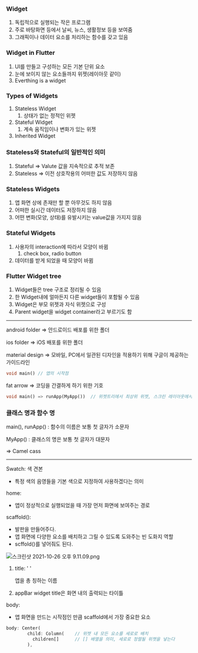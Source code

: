 ### Widget

1. 독립적으로 실행되는 작은 프로그램
2. 주로 바탕화면 등에서 날씨, 뉴스, 생활정보 등을 보여줌
3. 그래픽이나 데이터 요소를 처리하는 함수를 갖고 있음

### Widget in Flutter

1. UI를 만들고 구성하는 모든 기본 단위 요소
2. 눈에 보이지 않는 요소들까지 위젯(레이아웃 같이)
3. Everthing is a widget

### Types of Widgets

1. Stateless Widget
    1. 상태가 없는 정적인 위젯
2. Stateful Widget
    1. 계속 움직임이나 변화가 있는 위젯
3. Inherited Widget

### Stateless와 Stateful의 일반적인 의미

1. Stateful ⇒ Valute 값을 지속적으로 추적 보존
2. Stateless ⇒ 이전 상호작용의 어떠한 값도 저장하지 않음

### Stateless Widgets

1. 앱 화면 상에 존재만 할 뿐 아무것도 하지 않음
2. 어떠한 실시간 데이터도 저장하지 않음
3. 어떤 변화(모양, 상태)를 유발시키는 value값을 가지지 않음

### Stateful Widgets

1. 사용자의 interaction에 따라서 모양이 바뀜
    1. check box, radio button
2. 데이터를 받게 되었을 때 모양이 바뀜

### Flutter Widget tree

1. Widget들은 tree 구조로 정리될 수 있음
2. 한 Widget내에 얼마든지 다른 widget들이 포함될 수 있음 
3. Widget은 부모 위젯과 자식 위젯으로 구성
4. Parent widget을 widget container라고 부르기도 함

---

android folder ⇒ 안드로이드 배포를 위한 폴더

ios folder ⇒ iOS 배포를 위한 폴더

material design ⇒ 모바일, PC에서 일관된 디자인을 적용하기 위해 구글이 제공하는 가이드라인

```dart
void main() // 앱의 시작점
```

fat arrow ⇒ 코딩을 간결하게 하기 위한 기호

```dart
void main() => runApp(MyApp())  // 위젯트리에서 최상위 위젯, 스크린 레이아웃에서 최초로 빌드
```

### 클래스 명과 함수 명

main(), runApp() : 함수의 이름은 보통 첫 글자가 소문자

MyApp() : 클래스의 명은 보통 첫 글자가 대문자

⇒ Camel cass

---

Swatch: 색 견본

- 특정 색의 음영들을 기본 색으로 지정하여 사용하겠다는 의미

home: 

- 앱이 정상적으로 실행되었을 때 가장 먼저 화면에 보여주는 경로

scaffold(): 

- 발판을 만들어주다.
- 앱 화면에 다양한 요소를 배치하고 그릴 수 있도록 도와주는 빈 도화지 역할
- scffold()를 넣어줘도 된다.

![스크린샷 2021-10-26 오후 9.11.09.png](https://s3-us-west-2.amazonaws.com/secure.notion-static.com/50e576c6-6215-4eb5-817e-dc878e6b138d/스크린샷_2021-10-26_오후_9.11.09.png)

1. title: ' '
    
    앱을 총 칭하는 이름
    
2. appBar widget title은 화면 내의 출력되는 타이틀

body: 

- 앱 화면을 만드는 시작점인 만큼 scaffold에서 가장 중요한 요소

```dart
body: Center(
        child: Column(    // 위젯 내 모든 요소를 세로로 배치
          children[]      // [] 배열을 의미, 세로로 정렬될 위젯을 넣는다
        ),
```
